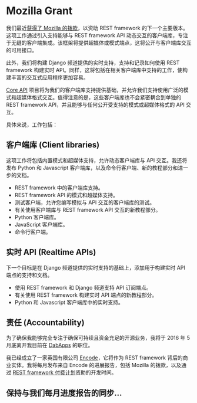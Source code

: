 # Mozilla Grant
我们最近[获得了 Mozilla 的拨款](https://blog.mozilla.org/blog/2016/04/13/mozilla-open-source-support-moss-update-q1-2016/)，以资助 REST framework 的下一个主要版本。这项工作通过引入支持能够与 REST framework API 动态交互的客户端库，专注于无缝的客户端集成。该框架将提供超媒体或模式端点，这将公开与客户端库交互的可用接口。

此外，我们将构建 Django 频道提供的实时支持，支持和记录如何使用 REST framework 构建实时 API。同样，这将包括在相关客户端库中支持的工作，使构建丰富的交互式应用程序更加容易。

[Core API](https://www.coreapi.org/) 项目将为我们的客户端库支持提供基础，并允许我们支持使用广泛的模式和超媒体格式交互。值得注意的是，这些客户端库也不会紧密耦合到单独的 REST framework API，并且能够与任何公开受支持的模式或超媒体格式的 API 交互。

具体来说，工作包括：

## 客户端库 (Client libraries)
这项工作将包括内置模式和超媒体支持，允许动态客户端库与 API 交互。我还将发布 Python 和 Javascript 客户端库，以及命令行客户端、新的教程部分和进一步的文档。

- REST framework 中的客户端库支持。
- REST framework API 的模式和超媒体支持。
- 测试客户端，允许您编写模拟与 API 交互的客户端库的测试。
- 有关使用客户端库与 REST framework API 交互的新教程部分。
- Python 客户端库。
- JavaScript 客户端库。
- 命令行客户端。

## 实时 API (Realtime APIs)
下一个目标是在 Django 频道提供的实时支持的基础上，添加用于构建实时 API 端点的支持和文档。

- 使用 REST framework 和 Django 频道支持 API 订阅端点。
- 有关使用 REST framework 构建实时 API 端点的新教程部分。
- Python 和 Javascript 客户端库中的实时支持。

## 责任 (Accountability)
为了确保我能够完全专注于确保可持续且资金充足的开源业务，我将于 2016 年 5 月底离开我目前在 [DabApps](https://www.dabapps.com/) 的职位。

我已经成立了一家英国有限公司 [Encode](https://www.encode.io/)，它将作为 REST framework 背后的商业实体。我将每月发布来自 Encode 的进展报告，包括 Mozilla 的拨款，以及通过 [REST framework 付费计划](https://www.django-rest-framework.org/community/funding/)资助的开发时间。

## 保持与我们每月进度报告的同步…
